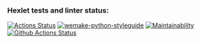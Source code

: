 ### Hexlet tests and linter status:
[![Actions Status](https://github.com/AndyRiddle/python-project-lvl2/workflows/hexlet-check/badge.svg)](https://github.com/AndyRiddle/python-project-lvl2/actions)
[![wemake-python-styleguide](https://img.shields.io/badge/style-wemake-000000.svg)](https://github.com/wemake-services/wemake-python-styleguide)
[![Maintainability](https://api.codeclimate.com/v1/badges/a99a88d28ad37a79dbf6/maintainability)](https://codeclimate.com/github/codeclimate/codeclimate/maintainability)
[![Github Actions Status](https://github.com/AndyRiddle/python-project-lvl2/workflows/Python%20CI/badge.svg)](https://github.com/AndyRiddle/python-project-lvl2/actions)